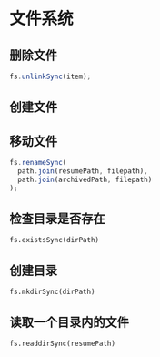 # 文件系统

## 删除文件

```js
fs.unlinkSync(item);
```

## 创建文件

## 移动文件

```js
fs.renameSync(
  path.join(resumePath, filepath),
  path.join(archivedPath, filepath)
);
```

## 检查目录是否存在

`fs.existsSync(dirPath)`

## 创建目录

`fs.mkdirSync(dirPath)`

## 读取一个目录内的文件

`fs.readdirSync(resumePath)`
